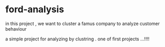 # ford-analysis
in this project , we want to cluster a famus company to analyze customer behaviour 


a simple project for analyzing by clustring . one of first projects ...!!!!
